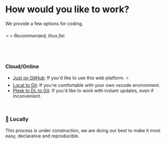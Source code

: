 # How would you like to work?
We provide a few options for coding.
###### ⭐ = Recommended, thus far.

<br>

### Cloud/Online
- [Just on GitHub](): If you'd like to use this web platform. ⭐
- [Local to Git](): If you're comfortable with your own vscode environment.
- [Plesk to DL to Git](): If you'd like to work with instant updates, even if inconvenient.

<br>

### 🚧 Locally
This process is under construction, we are doing our best to make it most easy, declarative and reproducible.

